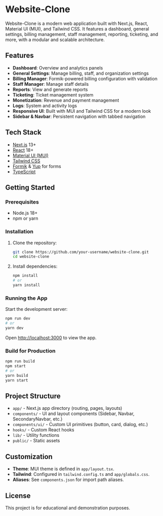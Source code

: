 
# Website-Clone

Website-Clone is a modern web application built with Next.js, React, Material UI (MUI), and Tailwind CSS. It features a dashboard, general settings, billing management, staff management, reporting, ticketing, and more, with a modular and scalable architecture.

## Features

- **Dashboard**: Overview and analytics panels
- **General Settings**: Manage billing, staff, and organization settings
- **Billing Manager**: Formik-powered billing configuration with validation
- **Staff Manager**: Manage staff details
- **Reports**: View and generate reports
- **Ticketing**: Ticket management system
- **Monetization**: Revenue and payment management
- **Logs**: System and activity logs
- **Responsive UI**: Built with MUI and Tailwind CSS for a modern look
- **Sidebar & Navbar**: Persistent navigation with tabbed navigation

## Tech Stack

- [Next.js](https://nextjs.org/) 13+
- [React](https://react.dev/) 18+
- [Material UI (MUI)](https://mui.com/)
- [Tailwind CSS](https://tailwindcss.com/)
- [Formik](https://formik.org/) & [Yup](https://github.com/jquense/yup) for forms
- [TypeScript](https://www.typescriptlang.org/)

## Getting Started

### Prerequisites

- Node.js 18+
- npm or yarn

### Installation

1. Clone the repository:
	```sh
	git clone https://github.com/your-username/website-clone.git
	cd website-clone
	```
2. Install dependencies:
	```sh
	npm install
	# or
	yarn install
	```

### Running the App

Start the development server:

```sh
npm run dev
# or
yarn dev
```

Open [http://localhost:3000](http://localhost:3000) to view the app.

### Build for Production

```sh
npm run build
npm start
# or
yarn build
yarn start
```

## Project Structure

- `app/` - Next.js app directory (routing, pages, layouts)
- `components/` - UI and layout components (Sidebar, Navbar, SecondaryNavbar, etc.)
- `components/ui/` - Custom UI primitives (button, card, dialog, etc.)
- `hooks/` - Custom React hooks
- `lib/` - Utility functions
- `public/` - Static assets

## Customization

- **Theme**: MUI theme is defined in `app/layout.tsx`.
- **Tailwind**: Configured in `tailwind.config.ts` and `app/globals.css`.
- **Aliases**: See `components.json` for import path aliases.

## License

This project is for educational and demonstration purposes.
